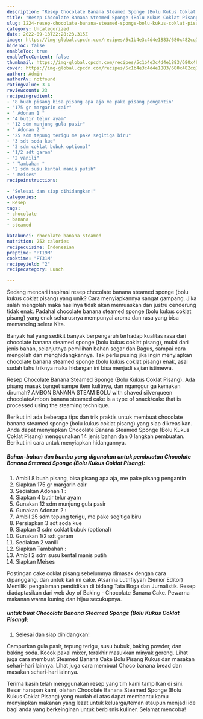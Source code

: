 ```yaml
---
description: "Resep Chocolate Banana Steamed Sponge (Bolu Kukus Coklat Pisang) yang Enak"
title: "Resep Chocolate Banana Steamed Sponge (Bolu Kukus Coklat Pisang) yang Enak"
slug: 1224-resep-chocolate-banana-steamed-sponge-bolu-kukus-coklat-pisang-yang-enak
category: Uncategorized
date: 2022-09-13T22:28:23.315Z
image: https://img-global.cpcdn.com/recipes/5c1b4e3c4d4e1883/680x482cq70/chocolate-banana-steamed-sponge-bolu-kukus-coklat-pisang-foto-resep-utama.jpg
hideToc: false
enableToc: true
enableTocContent: false
thumbnail: https://img-global.cpcdn.com/recipes/5c1b4e3c4d4e1883/680x482cq70/chocolate-banana-steamed-sponge-bolu-kukus-coklat-pisang-foto-resep-utama.jpg
cover: https://img-global.cpcdn.com/recipes/5c1b4e3c4d4e1883/680x482cq70/chocolate-banana-steamed-sponge-bolu-kukus-coklat-pisang-foto-resep-utama.jpg
author: Admin
authorAv: notfound
ratingvalue: 3.4
reviewcount: 23
recipeingredient:
- "8 buah pisang bisa pisang apa aja me pake pisang pengantin"
- "175 gr margarin cair"
- " Adonan 1 "
- "4 butir telur ayam"
- "12 sdm munjung gula pasir"
- " Adonan 2 "
- "25 sdm tepung terigu me pake segitiga biru"
- "3 sdt soda kue"
- "3 sdm coklat bubuk optional"
- "1/2 sdt garam"
- "2 vanili"
- " Tambahan "
- "2 sdm susu kental manis putih"
- " Meises"
recipeinstructions:

- "Selesai dan siap dihidangkan!"
categories:
- Resep
tags:
- chocolate
- banana
- steamed

katakunci: chocolate banana steamed 
nutrition: 252 calories
recipecuisine: Indonesian
preptime: "PT19M"
cooktime: "PT31M"
recipeyield: "2"
recipecategory: Lunch

---
```





Sedang mencari inspirasi resep chocolate banana steamed sponge (bolu kukus coklat pisang) yang unik? Cara menyiapkannya sangat gampang. Jika salah mengolah maka hasilnya tidak akan memuaskan dan justru cenderung tidak enak. Padahal chocolate banana steamed sponge (bolu kukus coklat pisang) yang enak seharusnya mempunyai aroma dan rasa yang bisa memancing selera Kita.





Banyak hal yang sedikit banyak berpengaruh terhadap kualitas rasa dari chocolate banana steamed sponge (bolu kukus coklat pisang), mulai dari jenis bahan, selanjutnya pemilihan bahan segar dan Bagus, sampai cara mengolah dan menghidangkannya. Tak perlu pusing jika ingin menyiapkan chocolate banana steamed sponge (bolu kukus coklat pisang) enak,      asal sudah tahu triknya maka hidangan ini bisa menjadi sajian istimewa.














Resep Chocolate Banana Steamed Sponge (Bolu Kukus Coklat Pisang). Ada pisang masak banget sampe item kulitnya, dan nganggur ga kemakan dirumah? AMBON BANANA STEAM BOLU with shaved silverqueen chocolateAmbon banana steamed cake is a type of snack/cake that is processed using the steaming technique.






Berikut ini ada beberapa tips dan trik praktis untuk membuat chocolate banana steamed sponge (bolu kukus coklat pisang) yang siap dikreasikan. Anda dapat menyiapkan Chocolate Banana Steamed Sponge (Bolu Kukus Coklat Pisang) menggunakan 14 jenis bahan dan 0 langkah pembuatan. Berikut ini cara untuk menyiapkan hidangannya.

<!--inarticleads1-->

##### Bahan-bahan dan bumbu yang digunakan untuk pembuatan Chocolate Banana Steamed Sponge (Bolu Kukus Coklat Pisang):

1. Ambil 8 buah pisang, bisa pisang apa aja, me pake pisang pengantin
1. Siapkan 175 gr margarin cair
1. Sediakan  Adonan 1 :
1. Siapkan 4 butir telur ayam
1. Gunakan 12 sdm munjung gula pasir
1. Gunakan  Adonan 2 :
1. Ambil 25 sdm tepung terigu, me pake segitiga biru
1. Persiapkan 3 sdt soda kue
1. Siapkan 3 sdm coklat bubuk (optional)
1. Gunakan 1/2 sdt garam
1. Sediakan 2 vanili
1. Siapkan  Tambahan :
1. Ambil 2 sdm susu kental manis putih
1. Siapkan  Meises


Postingan cake coklat pisang sebelumnya dimasak dengan cara dipanggang, dan untuk kali ini cake. Atsarina Luthfiyyah (Senior Editor) Memiliki pengalaman pendidikan di bidang Tata Boga dan Jurnalistik. Resep diadaptasikan dari web Joy of Baking - Chocolate Banana Cake. Pewarna makanan warna kuning dan hijau secukupnya. 

<!--inarticleads2-->

#####  untuk buat Chocolate Banana Steamed Sponge (Bolu Kukus Coklat Pisang):


1. Selesai dan siap dihidangkan!

Campurkan gula pasir, tepung terigu, susu bubuk, baking powder, dan baking soda. Kocok pakai mixer, terakhir masukkan minyak goreng. Lihat juga cara membuat Steamed Banana Cake Bolu Pisang Kukus dan masakan sehari-hari lainnya. Lihat juga cara membuat Choco banana bread dan masakan sehari-hari lainnya. 

Terima kasih telah menggunakan resep yang tim kami tampilkan di sini. Besar harapan kami, olahan Chocolate Banana Steamed Sponge (Bolu Kukus Coklat Pisang) yang mudah di atas dapat membantu kamu menyiapkan makanan yang lezat untuk keluarga/teman ataupun menjadi ide bagi anda yang berkeinginan untuk berbisnis kuliner. Selamat mencoba!
